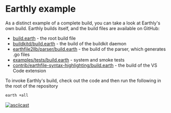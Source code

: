 # Earthly example

As a distinct example of a complete build, you can take a look at Earthly's own build. Earthly builds itself, and the build files are available on GitHub:

* [build.earth](https://github.com/earthly/earthly/blob/master/build.earth) - the root build file
* [buildkitd/build.earth](https://github.com/earthly/earthly/blob/master/buildkitd/build.earth) - the build of the buildkit daemon
* [earthfile2llb/parser/build.earth](https://github.com/earthly/earthly/blob/master/earthfile2llb/parser/build.earth) - the build of the parser, which generates .go files
* [examples/tests/build.earth](https://github.com/earthly/earthly/blob/master/examples/tests/build.earth) - system and smoke tests
* [contrib/earthfile-syntax-highlighting/build.earth](https://github.com/earthly/earthly/blob/master/contrib/earthfile-syntax-highlighting/build.earth) - the build of the VS Code extension

To invoke Earthly's build, check out the code and then run the following in the root of the repository

```bash
earth +all
```

[![asciicast](https://asciinema.org/a/313845.svg)](https://asciinema.org/a/313845)
